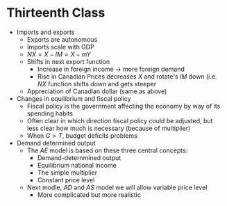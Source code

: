 # Thirteenth Class
* Imports and exports
  * Exports are autonomous
  * Imports scale with GDP
  * $NX=X-IM=X-mY$
  * Shifts in next export function
    * Increase in foreign income $\to$ more foreign demand
    * Rise in Canadian Prices decreases $X$ and rotate's $IM$ down (i.e. $NX$ function shifts down and gets steeper
  * Appreciation of Canadian dollar (same as above)
* Changes in equilibrium and fiscal policy
  * Fiscal policy is the government affecting the economy by way of its spending habits
  * Often clear in which direction fiscal policy could be adjusted, but less clear how much is necessary (because of multiplier)
  * When $G>T$, budget deficits problems
* Demand determined output
  * The $AE$ model is based on these three central concepts: 
    * Demand-deternmined output
    * Equilibrium national income
    * The simple multiplier
    * Constant price level
  * Next modle, $AD$ and $AS$ model we will allow variable price level
    * More complicated but more realistic   